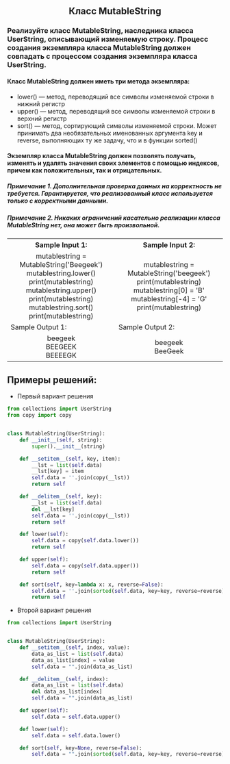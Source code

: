 <h2 style="text-align:center">Класс MutableString</h2>

### Реализуйте класс MutableString, наследника класса UserString, описывающий изменяемую строку. Процесс создания экземпляра класса MutableString должен совпадать с процессом создания экземпляра класса UserString.
#### Класс MutableString должен иметь три метода экземпляра:
* lower() — метод, переводящий все символы изменяемой строки в нижний регистр
* upper() — метод, переводящий все символы изменяемой строки в верхний регистр
* sort() — метод, сортирующий символы изменяемой строки. Может принимать два необязательных именованных аргумента key и reverse, выполняющих ту же задачу, что и в функции sorted()

#### Экземпляр класса MutableString должен позволять получать, изменять и удалять значения своих элементов с помощью индексов, причем как положительных, так и отрицательных.
##### Примечание 1. Дополнительная проверка данных на корректность не требуется. Гарантируется, что реализованный класс используется только с корректными данными.
##### Примечание 2. Никаких ограничений касательно реализации класса MutableString нет, она может быть произвольной.

<table align="center">
  <tbody>
    <tr>
      <th>Sample Input 1: </th>
      <th>Sample Input 2: </th>
    </tr>
    <tr>
      <td align="center">mutablestring = MutableString('Beegeek')<br>
                          mutablestring.lower()<br>
                          print(mutablestring)<br>
                          mutablestring.upper()<br>
                          print(mutablestring)<br>
                          mutablestring.sort()<br>
                          print(mutablestring)<br></td>
      <td align="center">mutablestring = MutableString('beegeek')<br>
                          print(mutablestring)<br>
                          mutablestring[0] = 'B'<br>
                          mutablestring[-4] = 'G'<br>
                          print(mutablestring)<br></td>
    </tr>
    <tr>
      <td>Sample Output 1:</td>
      <td>Sample Output 2:</td>
      </tr>
    <tr>
      <td align="center">
                        beegeek<br>
                        BEEGEEK<br>
                        BEEEEGK<br>
      </td>
      <td align="center">
                        beegeek<br>
                        BeeGeek<br>
      </td>
    </tr>
  </tbody>
</table>



## Примеры решений:
* Первый вариант решения
```python
from collections import UserString
from copy import copy


class MutableString(UserString):
    def __init__(self, string):
        super().__init__(string)

    def __setitem__(self, key, item):
        __lst = list(self.data)
        __lst[key] = item
        self.data = ''.join(copy(__lst))
        return self

    def __delitem__(self, key):
        __lst = list(self.data)
        del __lst[key]
        self.data = ''.join(copy(__lst))
        return self

    def lower(self):
        self.data = copy(self.data.lower())
        return self

    def upper(self):
        self.data = copy(self.data.upper())
        return self

    def sort(self, key=lambda x: x, reverse=False):
        self.data = ''.join(sorted(self.data, key=key, reverse=reverse))
        return self
```
* Второй вариант решения

```python
from collections import UserString


class MutableString(UserString):
    def __setitem__(self, index, value):
        data_as_list = list(self.data)
        data_as_list[index] = value
        self.data = "".join(data_as_list)

    def __delitem__(self, index):
        data_as_list = list(self.data)
        del data_as_list[index]
        self.data = "".join(data_as_list)

    def upper(self):
        self.data = self.data.upper()

    def lower(self):
        self.data = self.data.lower()

    def sort(self, key=None, reverse=False):
        self.data = "".join(sorted(self.data, key=key, reverse=reverse))
```


